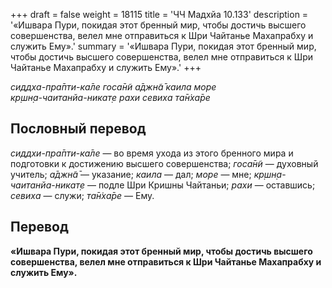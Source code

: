 +++
draft = false
weight = 18115
title = 'ЧЧ Мадхйа 10.133'
description = '«Ишвара Пури, покидая этот бренный мир, чтобы достичь высшего совершенства, велел мне отправиться к Шри Чайтанье Махапрабху и служить Ему».'
summary = '«Ишвара Пури, покидая этот бренный мир, чтобы достичь высшего совершенства, велел мне отправиться к Шри Чайтанье Махапрабху и служить Ему».'
+++

_сиддха-пра̄пти-ка̄ле госа̄н̃и а̄джн̃а̄ каила море  
кр̣шн̣а-чаитанйа-никат̣е рахи севиха та̄н̇ха̄ре_

## Пословный перевод

_сиддхи_\-_пра̄пти_\-_ка̄ле_ — во время ухода из этого бренного мира и подготовки к достижению высшего совершенства; _госа̄н̃и_ — духовный учитель; _а̄джн̃а̄_ — указание; _каила_ — дал; _море_ — мне; _кр̣шн̣а_\-_чаитанйа_\-_никат̣е_ — подле Шри Кришны Чайтаньи; _рахи_ — оставшись; _севиха_ — служи; _та̄н̇ха̄ре_ — Ему.

## Перевод

**«Ишвара Пури, покидая этот бренный мир, чтобы достичь высшего совершенства, велел мне отправиться к Шри Чайтанье Махапрабху и служить Ему».**

